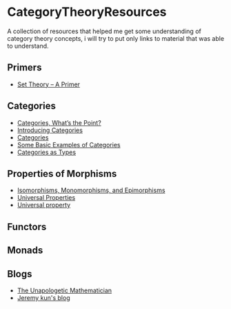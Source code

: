 # CategoryTheoryResources

A collection of resources that helped me get some understanding of category theory concepts, 
i will try to put only links to material that was able to understand.

## Primers 
* [Set Theory – A Primer](https://jeremykun.com/2011/07/09/set-theory-a-primer/)

## Categories
* [Categories, What’s the Point?](https://jeremykun.com/2013/04/16/categories-whats-the-point/)
* [Introducing Categories](https://jeremykun.com/2013/04/24/introducing-categories/)
* [Categories](https://unapologetic.wordpress.com/2007/05/22/categories/)
* [Some Basic Examples of Categories](http://scienceblogs.com/goodmath/2006/06/09/some-basic-examples-of-categor/)
* [Categories as Types](https://jeremykun.com/2013/05/04/categories-as-types/)

## Properties of Morphisms
* [Isomorphisms, Monomorphisms, and Epimorphisms](https://jeremykun.com/2013/05/15/properties-of-morphisms/)
* [Universal Properties](https://jeremykun.com/2013/05/24/universal-properties/)
* [Universal property](https://en.wikipedia.org/wiki/Universal_property)

## Functors

## Monads

## Blogs
* [The Unapologetic Mathematician](https://unapologetic.wordpress.com/)
* [Jeremy kun's blog](https://jeremykun.com/)
